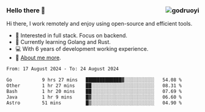 ### Hello there 👋 <img align="right" src="https://github-readme-stats.vercel.app/api?username=godruoyi&show_icons=true" alt="godruoyi" />

Hi there, I work remotely and enjoy using open-source and efficient tools.

- 🔭 Interested in full stack. Focus on backend.
- 🌱 Currently learning Golang and Rust.
- 💻 With 6 years of development working experience.
- 👒 [About me more](https://godruoyi.com/posts/about-godruoyi).



<!--START_SECTION:waka-->

```txt
From: 17 August 2024 - To: 24 August 2024

Go           9 hrs 27 mins   █████████████▓░░░░░░░░░░░   54.08 %
Other        1 hr 27 mins    ██░░░░░░░░░░░░░░░░░░░░░░░   08.31 %
Bash         1 hr 20 mins    ██░░░░░░░░░░░░░░░░░░░░░░░   07.69 %
Java         1 hr 9 mins     █▓░░░░░░░░░░░░░░░░░░░░░░░   06.60 %
Astro        51 mins         █▒░░░░░░░░░░░░░░░░░░░░░░░   04.90 %
```

<!--END_SECTION:waka-->
